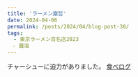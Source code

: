 ```yaml
---
title: 'ラーメン巌哲'
date: 2024-04-06
permalink: /posts/2024/04/blog-post-38/
tags:
  - 東京ラーメン百名店2023
　- 醤油
---
```


チャーシューに迫力がありました。
[食べログ](https://tabelog.com/tokyo/A1305/A130504/13167439/)

